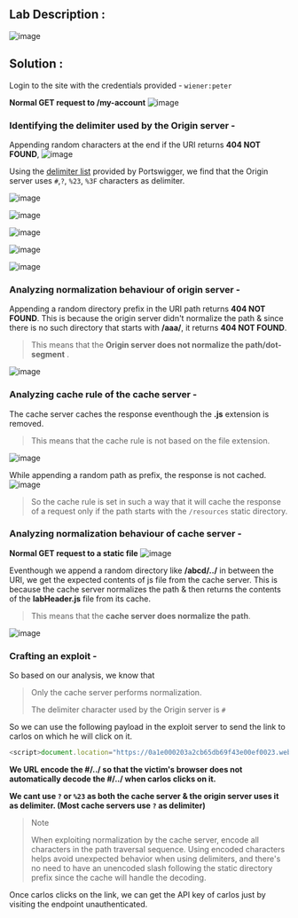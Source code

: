 ## Lab Description :

![image](https://github.com/user-attachments/assets/3dbb50b3-7759-45c2-af1d-505ab80e0c55)

## Solution :

Login to the site with the credentials provided - `wiener:peter`

**Normal GET request to /my-account** 
![image](https://github.com/user-attachments/assets/d11db6b8-4d26-467d-9092-643cc655aa61)

### Identifying the delimiter used by the Origin server -

Appending random characters at the end if the URI returns **404 NOT FOUND**,
![image](https://github.com/user-attachments/assets/f552fa26-ff48-45cb-98f5-8d8b7562f6f5)

Using the [delimiter list](https://portswigger.net/web-security/web-cache-deception/wcd-lab-delimiter-list) provided by Portswigger, we find that the Origin server uses `#`,`?`, `%23`, `%3F` characters as delimiter.

![image](https://github.com/user-attachments/assets/925b87d5-26e0-4ead-bc4a-20df80849119)

![image](https://github.com/user-attachments/assets/650f434d-dad1-448d-9998-300dde9d4919)

![image](https://github.com/user-attachments/assets/079d14af-4d3d-46e2-8c0e-a7d3cf8682fc)

![image](https://github.com/user-attachments/assets/70cc2f33-6c17-469d-8149-944a486bf437)

![image](https://github.com/user-attachments/assets/f59e073b-a78b-4bab-b19d-be163ab8593e)


###  Analyzing normalization behaviour of origin server -

Appending a random directory prefix in the URI path returns **404 NOT FOUND**. This is because the origin server didn't normalize the path & since there is no such directory that starts with **/aaa/**, it returns **404 NOT FOUND**.

> This means that the **Origin server does not normalize the path/dot-segment** .

![image](https://github.com/user-attachments/assets/3793427c-666d-4b4f-8c47-322e33b1db6a)

### Analyzing cache rule of the cache server -

The cache server caches the response eventhough the **.js** extension is removed. 
> This means that the cache rule is not based on the file extension.

![image](https://github.com/user-attachments/assets/1fbd0cf7-a272-4400-ab83-f7f5594bd3e8)

While appending a random path as prefix, the response is not cached. 
![image](https://github.com/user-attachments/assets/a1c1b652-7bc9-4b43-9398-775f58a504b4)

> So the cache rule is set in such a way that it will cache the response of a request only if the path starts with the `/resources` static directory.

### Analyzing normalization behaviour of cache server -

**Normal GET request to a static file**
![image](https://github.com/user-attachments/assets/bc8f6bff-08f0-4032-82fb-d0bd9379c0f7)

Eventhough we append a random directory like **/abcd/../** in between the URI, we get the expected contents of js file from the cache server. This is because the cache server normalizes the path & then returns the contents of the **labHeader.js** file from its cache.

> This means that the **cache server does normalize the path**.

![image](https://github.com/user-attachments/assets/1dec6abf-a170-4e99-b121-c5d459ed95d4)

### Crafting an exploit -

So based on our analysis, we know that

> Only the cache server performs normalization.
>
> The delimiter character used by the Origin server is `#`

So we can use the following payload in the exploit server to send the link to carlos on which he will click on it.

```js
<script>document.location="https://0a1e000203a2cb65db69f43e00ef0023.web-security-academy.net/my-account%23%2f%2e%2e%2fresources"</script>
```

**We URL encode the #/../ so that the victim's browser does not automatically decode the #/../ when carlos clicks on it.**

**We cant use `?` or `%23` as both the cache server & the origin server uses it as delimiter. (Most cache servers use `?` as delimiter)**

> Note
>
> When exploiting normalization by the cache server, encode all characters in the path traversal sequence. Using
> encoded characters helps avoid unexpected behavior when using delimiters, and there's no need to have an unencoded
> slash following the static directory prefix since the cache will handle the decoding.

Once carlos clicks on the link, we can get the API key of carlos just by visiting the endpoint unauthenticated.


